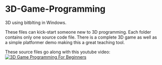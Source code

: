 # 3D-Game-Programming
3D using bitblting in Windows.  

These files can kick-start someone new to 3D programming. Each folder contains only one source code file. There is a complete 3D game as well as a simple platformer demo making this a great teaching tool.

These source files go along with this youtube video:  
[![3D Game Programming For Beginners](http://img.youtube.com/vi/Xy9iHveorQE/0.jpg)](http://www.youtube.com/watch?v=Xy9iHveorQE)

 
